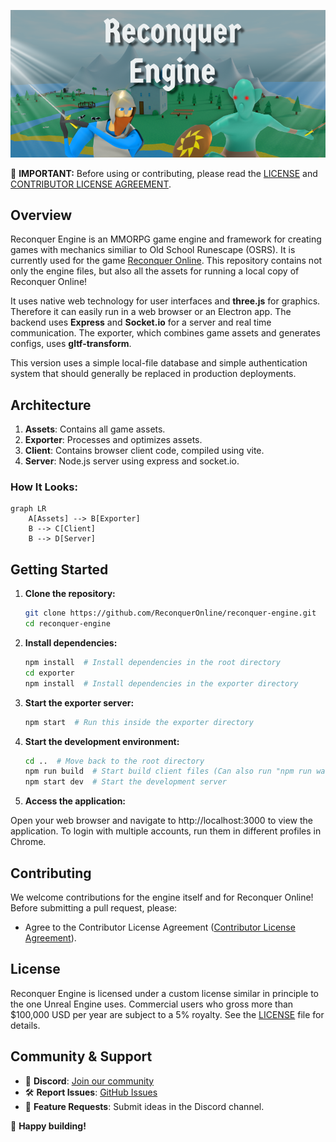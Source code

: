 ![alt text](https://github.com/ReconquerOnline/reconquer-engine/blob/master/header.png?raw=true)

🚨 **IMPORTANT:** Before using or contributing, please read the [LICENSE](LICENSE) and [CONTRIBUTOR LICENSE AGREEMENT](CONTRIBUTOR_LICENSE_AGREEMENT.md).

## Overview

Reconquer Engine is an MMORPG game engine and framework for creating games with mechanics similiar to Old School Runescape (OSRS). It is currently used for the game [Reconquer Online](https://news.reconquer.online/). This repository contains not only the engine files, but also all the assets for running a local copy of Reconquer Online!

It uses native web technology for user interfaces and **three.js** for graphics. Therefore it can easily run in a web browser or an Electron app. The backend uses **Express** and **Socket.io** for a server and real time communication. The exporter, which combines game assets and generates configs, uses **gltf-transform**.

This version uses a simple local-file database and simple authentication system that should generally be replaced in production deployments.

## Architecture

1. **Assets**: Contains all game assets.
2. **Exporter**: Processes and optimizes assets.
3. **Client**: Contains browser client code, compiled using vite.
4. **Server**: Node.js server using express and socket.io.

### How It Looks:
```mermaid
graph LR
    A[Assets] --> B[Exporter]
    B --> C[Client]
    B --> D[Server]
```

## Getting Started

1. **Clone the repository:**
   ```bash
   git clone https://github.com/ReconquerOnline/reconquer-engine.git
   cd reconquer-engine
   ```
2. **Install dependencies:**
   ```bash
   npm install  # Install dependencies in the root directory
   cd exporter
   npm install  # Install dependencies in the exporter directory
   ```
3. **Start the exporter server:**
   ```bash
   npm start  # Run this inside the exporter directory
   ```
4. **Start the development environment:**
   ```bash
   cd ..  # Move back to the root directory
   npm run build  # Start build client files (Can also run "npm run watch" in a separate terminal)
   npm start dev  # Start the development server
   ```
5. **Access the application:**

Open your web browser and navigate to http://localhost:3000 to view the application. To login with multiple accounts, run them in different profiles in Chrome.

## Contributing

We welcome contributions for the engine itself and for Reconquer Online! Before submitting a pull request, please:

- Agree to the Contributor License Agreement ([Contributor License Agreement](Contributor_License_Agreement.md)).

## License

Reconquer Engine is licensed under a custom license similar in principle to the one Unreal Engine uses. Commercial users who gross more than $100,000 USD per year are subject to a 5% royalty. See the [LICENSE](LICENSE.md) file for details.

## Community & Support

- 📢 **Discord**: [Join our community](https://discord.gg/5VqPUfdMn9)
- 🛠 **Report Issues**: [GitHub Issues](https://github.com/ReconquerOnline/reconquer-engine/issues)
- 🌱 **Feature Requests**: Submit ideas in the Discord channel.

🚀 **Happy building!**
